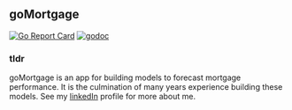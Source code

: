 ## goMortgage
[![Go Report Card](https://goreportcard.com/badge/github.com/invertedv/goMortgage)](https://goreportcard.com/report/github.com/invertedv/goMortgage)
[![godoc](https://img.shields.io/badge/go.dev-reference-007d9c?logo=go&logoColor=white)](https://pkg.go.dev/mod/github.com/invertedv/goMortgage?tab=overview)

### tldr
goMortgage is an app for building models to forecast mortgage performance.  It is the culmination of many years
experience building these models. See my [linkedIn](www.linkedin.com/in/will-alexander-data-scientist) profile for more
about me. 

